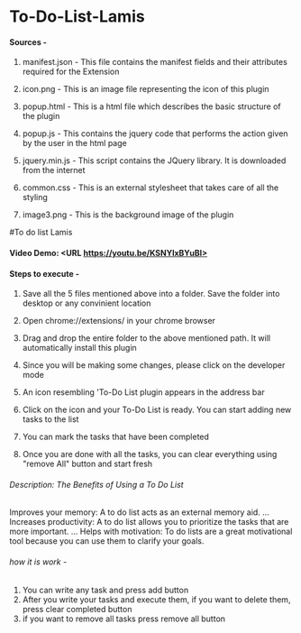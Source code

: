 # To-Do-List-Lamis


#### Sources -

1. manifest.json - This file contains the manifest fields and their attributes required for the Extension

2. icon.png - This is an image file representing the icon of this plugin

3. popup.html - This is a html file which describes the basic structure of the plugin

4. popup.js - This contains the jquery code that performs the action given by the user in the html page

5. jquery.min.js - This script contains the JQuery library. It is downloaded from the internet

6. common.css - This is an external stylesheet that takes care of all the styling

7. image3.png - This is the background image of the plugin

#To do list Lamis
#### Video Demo:  <URL https://youtu.be/KSNYlxBYuBI>
#### Steps to execute -

1. Save all the 5 files mentioned above into a folder. Save the folder into desktop or any convinient location

2. Open chrome://extensions/ in your chrome browser

3. Drag and drop the entire folder to the above mentioned path. It will automatically install this plugin

4. Since you will be making some changes, please click on the developer mode

5. An icon resembling 'To-Do List plugin appears in the address bar

6. Click on the icon and your To-Do List is ready. You can start adding new tasks to the list

7. You can mark the tasks that have been completed

8. Once you are done with all the tasks, you can clear everything using "remove All" button and start fresh
###### Description: The Benefits of Using a To Do List
Improves your memory: A to do list acts as an external memory aid. ...
Increases productivity: A to do list allows you to prioritize the tasks that are more important. ...
Helps with motivation: To do lists are a great motivational tool because you can use them to clarify your goals.

###### how it is work -
1. You can write any task and press add button
2. After you write your tasks and execute them, if you want to delete them, press clear completed button
3. if you want to remove all tasks press remove all button
